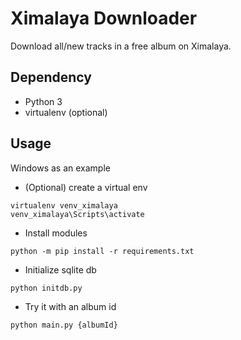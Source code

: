 # Ximalaya Downloader

Download all/new tracks in a free album on Ximalaya.

## Dependency
* Python 3
* virtualenv (optional)
## Usage
Windows as an example
* (Optional) create a virtual env
```
virtualenv venv_ximalaya
venv_ximalaya\Scripts\activate
```
* Install modules
```
python -m pip install -r requirements.txt
```
* Initialize sqlite db
```
python initdb.py
```
* Try it with an album id
```
python main.py {albumId}
```




